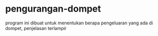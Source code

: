 # pengurangan-dompet
program ini dibuat untuk menentukan berapa pengeluaran yang ada di dompet, penjelasan terlampir

